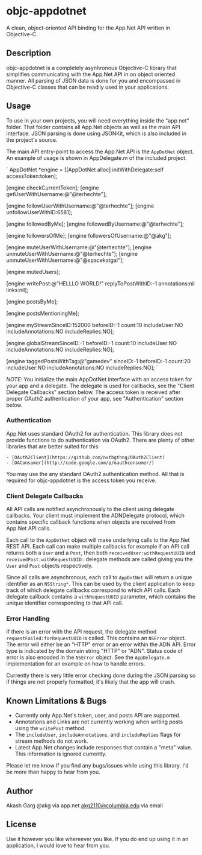 # objc-appdotnet

A clean, object-oriented API binding for the App.Net API written in Objective-C. 

## Description

objc-appdotnet is a completely asynhronous Objective-C library that simplifies
communicating with the App.Net API in on object oriented manner. All parsing of
JSON data is done for you and encompassed in Objective-C classes that can be
readily used in your applications. 

## Usage

To use in your own projects, you will need everything inside the "app.net"
folder. That folder contains all App.Net objects as well as the main API
interface. JSON parsing is done using JSONKit, which is also included in the
project's source. 

The main API entry-point to access the App.Net API is the `AppDotNet` object.
An example of usage is shown in AppDelegate.m of the included project. 

`
AppDotNet *engine = [[AppDotNet alloc] initWithDelegate:self accessToken:token];

[engine checkCurrentToken];
[engine getUserWithUsername:@"@terhechte"];

[engine followUserWithUsername:@"@terhechte"];
[engine unfollowUserWithID:6581];

[engine followedByMe];
[engine followedByUsername:@"@terhechte"];

[engine followersOfMe];
[engine followersOfUsername:@"@akg"];

[engine muteUserWithUsername:@"@terhechte"];
[engine unmuteUserWithUsername:@"@terhechte"];
[engine unmuteUserWithUsername:@"@spacekatgal"];

[engine mutedUsers];

[engine writePost:@"HELLLO WORLD!" 
        replyToPostWithID:-1 annotations:nil links:nil];

[engine postsByMe];

[engine postsMentioningMe];

[engine myStreamSinceID:152000 beforeID:-1 
    count:10 includeUser:NO includeAnnotations:NO includeReplies:NO];

[engine globalStreamSinceID:-1 beforeID:-1 
    count:10 includeUser:NO includeAnnotations:NO includeReplies:NO];

[engine taggedPostsWithTag:@"gamedev" sinceID:-1 beforeID:-1 
    count:20 includeUser:NO includeAnnotations:NO includeReplies:NO]; 
`

*NOTE*: You initialize the main AppDotNet interface with an access token for
your app and a delegate. The delegate is used for callbacks, see the "Client
Delegate Callbacks" section below. The access token is received after proper
OAuth2 authentication of your app, see "Authentication" section below.

### Authentication

App.Net uses standard OAuth2 for authentication. This library does not provide
functions to do authentication via OAuth2. There are plenty of other libraries
that are better suited for this: 

    - [OAuth2Client](https://github.com/nxtbgthng/OAuth2Client)
    - [OAConsumer](http://code.google.com/p/oauthconsumer/)

You may use the any standard OAuth2 authentication method. All that is required
for objc-appdotnet is the access token you receive. 

### Client Delegate Callbacks

All API calls are notified asynchronously to the client using delegate
callbacks. Your client must implement the ADNDelegate protocol, which contains
specific callback functions when objects are received from App.Net API calls. 

Each call to the `AppDotNet` object will make underlying calls to the App.Net
REST API. Each call can make multiple callbacks for example if an API call
returns both a `User` and a `Post`, then both `receivedUser:withRequestUUID`
and `receivedPost:withRequestUUID:` delegate methods are called giving you the
`User` and `Post` objects respectively. 

Since all calls are asynchronous, each call to `AppDotNet` will return a unique
identifier as an `NSString*`. This can be used by the client application to
keep track of which delegate callbacks correspond to which API calls. Each
delegate callback contains a `withRequestUUID` parameter, which contains the
unique identifier corresponding to that API call. 

### Error Handling

If there is an error with the API request, the delegate method
`requestFailed:forRequestUUID` is called. This contains an `NSError` object.
The error will either be an "HTTP" error or an error within the ADN API. Error
type is indicated by the domain string "HTTP" or "ADN". Status code of error is
also encoded in the `NSError` object. See the `AppDelegate.m` implementation
for an example on how to handle errors. 

Currently there is very little error checking done during the JSON parsing so
if things are not properly formatted, it's likely that the app will crash. 

## Known Limitations & Bugs

- Currently only App.Net's token, user, and posts API are supported.
- Annotations and Links are not currently working when writing posts using the
  `writePost` method.
- The `includeUser`, `includeAnnotations`, and `includeReplies` flags for
  stream methods do not work. 
- Latest App.Net changes include responses that contain a "meta" value. This
  information is ignored currently.

Please let me know if you find any bugs/issues while using this library. I'd be
more than happy to hear from you. 

## Author

Akash Garg
@akg via app.net
akg2110@columbia.edu via email

## License

Use it however you like whereever you like. If you do end up using it in an
application, I would love to hear from you. 
